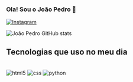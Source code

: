 ### Ola! Sou o João Pedro 👋

[![Instagram](https://img.shields.io/badge/Instagram-E4405F?style=for-the-badge&logo=instagram&logoColor=white)](https://instagram.com/joao_pedro.samp)

![João Pedro GitHub stats](https://github-readme-stats.vercel.app/api?username=SampaioPedr0&show_icons=true&theme=tokyonight)

## Tecnologias que uso no meu dia

<div style="display: inline_block"><br>
  <img  align="center" alt="html5" src="https://img.shields.io/badge/HTML-239120?style=for-the-badge&logo=html5&logoColor=white">
  <img  align="center" alt="css" src="https://img.shields.io/badge/CSS-239120?&style=for-the-badge&logo=css3&logoColor=white">
  <img  align="center" alt="python" src="https://img.shields.io/badge/Python-3776AB?style=for-the-badge&logo=python&logoColor=white">
</div>
